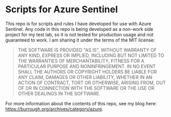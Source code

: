 # Scripts for Azure Sentinel

This repo is for scripts and rules I have developed for use with Azure Sentinel. Any code in this repo is being developed as a non-work side project for my test lab, so it is not tested for production usage and not guaranteed to work. I am sharing it under the terms of the MIT license:

> THE SOFTWARE IS PROVIDED "AS IS", WITHOUT WARRANTY OF ANY KIND, EXPRESS OR IMPLIED, INCLUDING 
> BUT NOT LIMITED TO THE WARRANTIES OF MERCHANTABILITY, FITNESS FOR A PARTICULAR PURPOSE AND 
> NONINFRINGEMENT. IN NO EVENT SHALL THE AUTHORS OR COPYRIGHT HOLDERS BE LIABLE FOR ANY CLAIM, 
> DAMAGES OR OTHER LIABILITY, WHETHER IN AN ACTION OF CONTRACT, TORT OR OTHERWISE, ARISING 
> FROM, OUT OF OR IN CONNECTION WITH THE SOFTWARE OR THE USE OR OTHER DEALINGS IN THE SOFTWARE.

For more information about the contents of this repo, see my blog here: https://burrough.org/archives/category/azure. 
